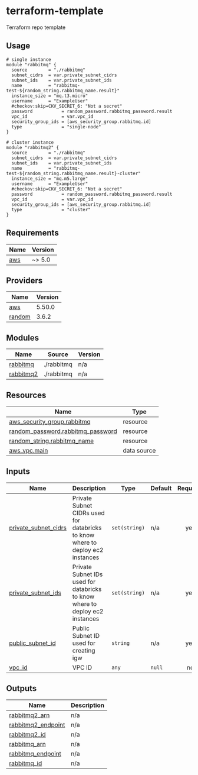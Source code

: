 # terraform-template
Terraform repo template


## Usage
```hcl
# single instance
module "rabbitmq" {
  source        = "./rabbitmq"
  subnet_cidrs  = var.private_subnet_cidrs
  subnet_ids    = var.private_subnet_ids
  name          = "rabbitmq-test-${random_string.rabbitmq_name.result}"
  instance_size = "mq.t3.micro"
  username      = "ExampleUser"
  #checkov:skip=CKV_SECRET_6: "Not a secret"
  password           = random_password.rabbitmq_password.result
  vpc_id             = var.vpc_id
  security_group_ids = [aws_security_group.rabbitmq.id]
  type               = "single-node"
}
```
```hcl
# cluster instance
module "rabbitmq2" {
  source        = "./rabbitmq"
  subnet_cidrs  = var.private_subnet_cidrs
  subnet_ids    = var.private_subnet_ids
  name          = "rabbitmq-test-${random_string.rabbitmq_name.result}-cluster"
  instance_size = "mq.m5.large"
  username      = "ExampleUser"
  #checkov:skip=CKV_SECRET_6: "Not a secret"
  password           = random_password.rabbitmq_password.result
  vpc_id             = var.vpc_id
  security_group_ids = [aws_security_group.rabbitmq.id]
  type               = "cluster"
}
```
<!-- BEGIN_TF_DOCS -->
## Requirements

| Name | Version |
|------|---------|
| <a name="requirement_aws"></a> [aws](#requirement\_aws) | ~> 5.0 |

## Providers

| Name | Version |
|------|---------|
| <a name="provider_aws"></a> [aws](#provider\_aws) | 5.50.0 |
| <a name="provider_random"></a> [random](#provider\_random) | 3.6.2 |

## Modules

| Name | Source | Version |
|------|--------|---------|
| <a name="module_rabbitmq"></a> [rabbitmq](#module\_rabbitmq) | ./rabbitmq | n/a |
| <a name="module_rabbitmq2"></a> [rabbitmq2](#module\_rabbitmq2) | ./rabbitmq | n/a |

## Resources

| Name | Type |
|------|------|
| [aws_security_group.rabbitmq](https://registry.terraform.io/providers/hashicorp/aws/latest/docs/resources/security_group) | resource |
| [random_password.rabbitmq_password](https://registry.terraform.io/providers/hashicorp/random/latest/docs/resources/password) | resource |
| [random_string.rabbitmq_name](https://registry.terraform.io/providers/hashicorp/random/latest/docs/resources/string) | resource |
| [aws_vpc.main](https://registry.terraform.io/providers/hashicorp/aws/latest/docs/data-sources/vpc) | data source |

## Inputs

| Name | Description | Type | Default | Required |
|------|-------------|------|---------|:--------:|
| <a name="input_private_subnet_cidrs"></a> [private\_subnet\_cidrs](#input\_private\_subnet\_cidrs) | Private Subnet CIDRs used for databricks to know where to deploy ec2 instances | `set(string)` | n/a | yes |
| <a name="input_private_subnet_ids"></a> [private\_subnet\_ids](#input\_private\_subnet\_ids) | Private Subnet IDs used for databricks to know where to deploy ec2 instances | `set(string)` | n/a | yes |
| <a name="input_public_subnet_id"></a> [public\_subnet\_id](#input\_public\_subnet\_id) | Public Subnet ID used for creating igw | `string` | n/a | yes |
| <a name="input_vpc_id"></a> [vpc\_id](#input\_vpc\_id) | VPC ID | `any` | `null` | no |

## Outputs

| Name | Description |
|------|-------------|
| <a name="output_rabbitmq2_arn"></a> [rabbitmq2\_arn](#output\_rabbitmq2\_arn) | n/a |
| <a name="output_rabbitmq2_endpoint"></a> [rabbitmq2\_endpoint](#output\_rabbitmq2\_endpoint) | n/a |
| <a name="output_rabbitmq2_id"></a> [rabbitmq2\_id](#output\_rabbitmq2\_id) | n/a |
| <a name="output_rabbitmq_arn"></a> [rabbitmq\_arn](#output\_rabbitmq\_arn) | n/a |
| <a name="output_rabbitmq_endpoint"></a> [rabbitmq\_endpoint](#output\_rabbitmq\_endpoint) | n/a |
| <a name="output_rabbitmq_id"></a> [rabbitmq\_id](#output\_rabbitmq\_id) | n/a |
<!-- END_TF_DOCS -->
